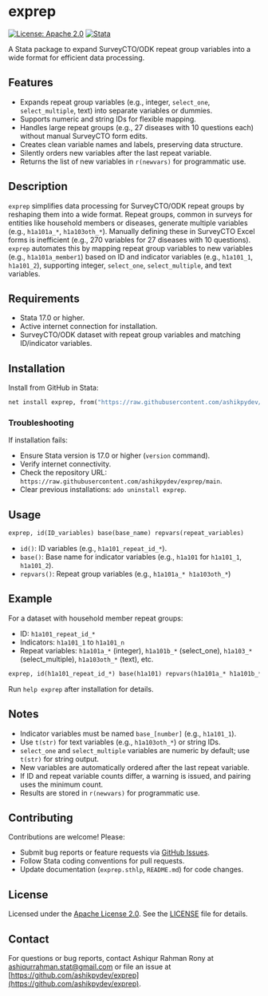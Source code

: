 # exprep

[![License: Apache 2.0](https://img.shields.io/badge/License-Apache%202.0-blue.svg)](https://www.apache.org/licenses/LICENSE-2.0)
[![Stata](https://img.shields.io/badge/Stata-17.0-blue)](https://www.stata.com)

A Stata package to expand SurveyCTO/ODK repeat group variables into a wide format for efficient data processing.

## Features

- Expands repeat group variables (e.g., integer, `select_one`, `select_multiple`, text) into separate variables or dummies.
- Supports numeric and string IDs for flexible mapping.
- Handles large repeat groups (e.g., 27 diseases with 10 questions each) without manual SurveyCTO form edits.
- Creates clean variable names and labels, preserving data structure.
- Silently orders new variables after the last repeat variable.
- Returns the list of new variables in `r(newvars)` for programmatic use.

## Description

`exprep` simplifies data processing for SurveyCTO/ODK repeat groups by reshaping them into a wide format. Repeat groups, common in surveys for entities like household members or diseases, generate multiple variables (e.g., `h1a101a_*`, `h1a103oth_*`). Manually defining these in SurveyCTO Excel forms is inefficient (e.g., 270 variables for 27 diseases with 10 questions). `exprep` automates this by mapping repeat group variables to new variables (e.g., `h1a101a_member1`) based on ID and indicator variables (e.g., `h1a101_1`, `h1a101_2`), supporting integer, `select_one`, `select_multiple`, and text variables.

## Requirements

- Stata 17.0 or higher.
- Active internet connection for installation.
- SurveyCTO/ODK dataset with repeat group variables and matching ID/indicator variables.

## Installation

Install from GitHub in Stata:

```stata
net install exprep, from("https://raw.githubusercontent.com/ashikpydev/exprep/main")
```

### Troubleshooting

If installation fails:
- Ensure Stata version is 17.0 or higher (`version` command).
- Verify internet connectivity.
- Check the repository URL: `https://raw.githubusercontent.com/ashikpydev/exprep/main`.
- Clear previous installations: `ado uninstall exprep`.

## Usage

```stata
exprep, id(ID_variables) base(base_name) repvars(repeat_variables)
```

- `id()`: ID variables (e.g., `h1a101_repeat_id_*`).
- `base()`: Base name for indicator variables (e.g., `h1a101` for `h1a101_1`, `h1a101_2`).
- `repvars()`: Repeat group variables (e.g., `h1a101a_* h1a103oth_*`)

## Example

For a dataset with household member repeat groups:
- ID: `h1a101_repeat_id_*`
- Indicators: `h1a101_1` to `h1a101_n`
- Repeat variables: `h1a101a_*` (integer), `h1a101b_*` (select_one), `h1a103_*` (select_multiple), `h1a103oth_*` (text), etc.

```stata
exprep, id(h1a101_repeat_id_*) base(h1a101) repvars(h1a101a_* h1a101b_* h1a102_* h1a103_* h1a103oth_* h1a104_* h1a104oth_* h1a105a_* h1a105b_* h1a105c_* h1a105d_* h1a105e_*)
```
Run `help exprep` after installation for details.

## Notes

- Indicator variables must be named `base_[number]` (e.g., `h1a101_1`).
- Use `t(str)` for text variables (e.g., `h1a103oth_*`) or string IDs.
- `select_one` and `select_multiple` variables are numeric by default; use `t(str)` for string output.
- New variables are automatically ordered after the last repeat variable.
- If ID and repeat variable counts differ, a warning is issued, and pairing uses the minimum count.
- Results are stored in `r(newvars)` for programmatic use.

## Contributing

Contributions are welcome! Please:
- Submit bug reports or feature requests via [GitHub Issues](https://github.com/ashikpydev/exprep/issues).
- Follow Stata coding conventions for pull requests.
- Update documentation (`exprep.sthlp`, `README.md`) for code changes.

## License

Licensed under the [Apache License 2.0](https://www.apache.org/licenses/LICENSE-2.0). See the [LICENSE](LICENSE) file for details.


## Contact

For questions or bug reports, contact Ashiqur Rahman Rony at [ashiqurrahman.stat@gmail.com](mailto:ashiqurrahman.stat@gmail.com) or file an issue at [https://github.com/ashikpydev/exprep](https://github.com/ashikpydev/exprep).
